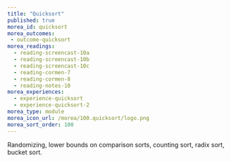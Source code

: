```yaml
---
title: "Quicksort"
published: true
morea_id: quicksort
morea_outcomes:
 - outcome-quicksort
morea_readings:
  - reading-screencast-10a
  - reading-screencast-10b
  - reading-screencast-10c
  - reading-cormen-7
  - reading-cormen-8
  - reading-notes-10
morea_experiences:
  - experience-quicksort
  - experience-quicksort-2
morea_type: module
morea_icon_url: /morea/100.quicksort/logo.png
morea_sort_order: 100
---
```


Randomizing, lower bounds on comparison sorts, counting sort, radix sort, bucket sort.
